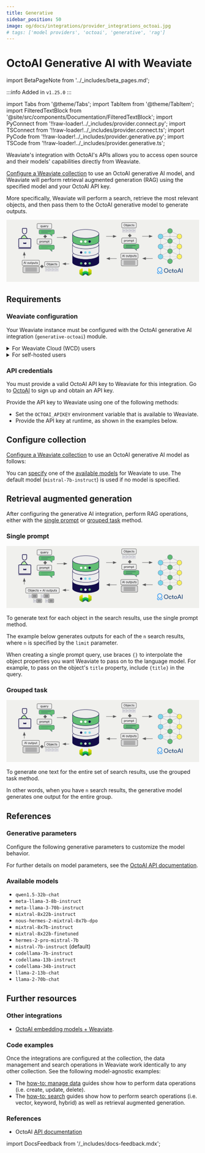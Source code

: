 ```yaml
---
title: Generative
sidebar_position: 50
image: og/docs/integrations/provider_integrations_octoai.jpg
# tags: ['model providers', 'octoai', 'generative', 'rag']
---
```


# OctoAI Generative AI with Weaviate

import BetaPageNote from '../_includes/beta_pages.md';

<BetaPageNote />

:::info Added in `v1.25.0`
:::

import Tabs from '@theme/Tabs';
import TabItem from '@theme/TabItem';
import FilteredTextBlock from '@site/src/components/Documentation/FilteredTextBlock';
import PyConnect from '!!raw-loader!../_includes/provider.connect.py';
import TSConnect from '!!raw-loader!../_includes/provider.connect.ts';
import PyCode from '!!raw-loader!../_includes/provider.generative.py';
import TSCode from '!!raw-loader!../_includes/provider.generative.ts';

Weaviate's integration with OctoAI's APIs allows you to access open source and their models' capabilities directly from Weaviate.

[Configure a Weaviate collection](#configure-collection) to use an OctoAI generative AI model, and Weaviate will perform retrieval augmented generation (RAG) using the specified model and your OctoAI API key.

More specifically, Weaviate will perform a search, retrieve the most relevant objects, and then pass them to the OctoAI generative model to generate outputs.

![RAG integration illustration](../_includes/integration_octoai_rag.png)

## Requirements

### Weaviate configuration

Your Weaviate instance must be configured with the OctoAI generative AI integration (`generative-octoai`) module.

<details>
  <summary>For Weaviate Cloud (WCD) users</summary>

This integration is enabled by default on Weaviate Cloud (WCD) serverless instances.

</details>

<details>
  <summary>For self-hosted users</summary>

- Check the [cluster metadata](../../config-refs/meta.md) to verify if the module is enabled.
- Follow the [how-to configure modules](../../configuration/modules.md) guide to enable the module in Weaviate.

</details>

### API credentials

You must provide a valid OctoAI API key to Weaviate for this integration. Go to [OctoAI](https://octo.ai/docs/getting-started/how-to-create-an-octoai-access-token) to sign up and obtain an API key.

Provide the API key to Weaviate using one of the following methods:

- Set the `OCTOAI_APIKEY` environment variable that is available to Weaviate.
- Provide the API key at runtime, as shown in the examples below.

<Tabs groupId="languages">

 <TabItem value="py" label="Python API v4">
    <FilteredTextBlock
      text={PyConnect}
      startMarker="# START OctoAIInstantiation"
      endMarker="# END OctoAIInstantiation"
      language="py"
    />
  </TabItem>

 <TabItem value="js" label="JS/TS API v3">
    <FilteredTextBlock
      text={TSConnect}
      startMarker="// START OctoAIInstantiation"
      endMarker="// END OctoAIInstantiation"
      language="ts"
    />
  </TabItem>

</Tabs>

## Configure collection

[Configure a Weaviate collection](../../manage-data/collections.mdx#specify-a-generative-module) to use an OctoAI generative AI model as follows:

<Tabs groupId="languages">
  <TabItem value="py" label="Python API v4">
    <FilteredTextBlock
      text={PyCode}
      startMarker="# START BasicGenerativeOctoAI"
      endMarker="# END BasicGenerativeOctoAI"
      language="py"
    />
  </TabItem>

  <TabItem value="js" label="JS/TS API v3">
    <FilteredTextBlock
      text={TSCode}
      startMarker="// START BasicGenerativeOctoAI"
      endMarker="// END BasicGenerativeOctoAI"
      language="ts"
    />
  </TabItem>

</Tabs>

You can [specify](#generative-parameters) one of the [available models](#available-models) for Weaviate to use. The default model (`mistral-7b-instruct`) is used if no model is specified.

## Retrieval augmented generation

After configuring the generative AI integration, perform RAG operations, either with the [single prompt](#single-prompt) or [grouped task](#grouped-task) method.

### Single prompt

![Single prompt RAG integration generates individual outputs per search result](../_includes/integration_octoai_rag_single.png)

To generate text for each object in the search results, use the single prompt method.

The example below generates outputs for each of the `n` search results, where `n` is specified by the `limit` parameter.

When creating a single prompt query, use braces `{}` to interpolate the object properties you want Weaviate to pass on to the language model. For example, to pass on the object's `title` property, include `{title}` in the query.

<Tabs groupId="languages">

 <TabItem value="py" label="Python API v4">
    <FilteredTextBlock
      text={PyCode}
      startMarker="# START SinglePromptExample"
      endMarker="# END SinglePromptExample"
      language="py"
    />
  </TabItem>

 <TabItem value="js" label="JS/TS API v3">
    <FilteredTextBlock
      text={TSCode}
      startMarker="// START SinglePromptExample"
      endMarker="// END SinglePromptExample"
      language="ts"
    />
  </TabItem>

</Tabs>

### Grouped task

![Grouped task RAG integration generates one output for the set of search results](../_includes/integration_octoai_rag_grouped.png)

To generate one text for the entire set of search results, use the grouped task method.

In other words, when you have `n` search results, the generative model generates one output for the entire group.

<Tabs groupId="languages">

 <TabItem value="py" label="Python API v4">
    <FilteredTextBlock
      text={PyCode}
      startMarker="# START GroupedTaskExample"
      endMarker="# END GroupedTaskExample"
      language="py"
    />
  </TabItem>

 <TabItem value="js" label="JS/TS API v3">
    <FilteredTextBlock
      text={TSCode}
      startMarker="// START GroupedTaskExample"
      endMarker="// END GroupedTaskExample"
      language="ts"
    />
  </TabItem>

</Tabs>

## References

### Generative parameters

<!-- Zain: Any parameters discuss here? Pls see e.g. Cohere/OpenAI page for comparison -->

Configure the following generative parameters to customize the model behavior.

<Tabs groupId="languages">
  <TabItem value="py" label="Python API v4">
    <FilteredTextBlock
      text={PyCode}
      startMarker="# START FullGenerativeOctoAI"
      endMarker="# END FullGenerativeOctoAI"
      language="py"
    />
  </TabItem>

  <TabItem value="js" label="JS/TS API v3">
    <FilteredTextBlock
      text={TSCode}
      startMarker="// START FullGenerativeOctoAI"
      endMarker="// END FullGenerativeOctoAI"
      language="ts"
    />
  </TabItem>

</Tabs>

For further details on model parameters, see the [OctoAI API documentation](https://octo.ai/docs/text-gen-solution/rest-api).

### Available models

* `qwen1.5-32b-chat`
* `meta-llama-3-8b-instruct`
* `meta-llama-3-70b-instruct`
* `mixtral-8x22b-instruct`
* `nous-hermes-2-mixtral-8x7b-dpo`
* `mixtral-8x7b-instruct`
* `mixtral-8x22b-finetuned`
* `hermes-2-pro-mistral-7b`
* `mistral-7b-instruct` (default)
* `codellama-7b-instruct`
* `codellama-13b-instruct`
* `codellama-34b-instruct`
* `llama-2-13b-chat`
* `llama-2-70b-chat`

## Further resources

### Other integrations

- [OctoAI embedding models + Weaviate](./embeddings.md).

### Code examples

Once the integrations are configured at the collection, the data management and search operations in Weaviate work identically to any other collection. See the following model-agnostic examples:

- The [how-to: manage data](../../manage-data/index.md) guides show how to perform data operations (i.e. create, update, delete).
- The [how-to: search](../../search/index.md) guides show how to perform search operations (i.e. vector, keyword, hybrid) as well as retrieval augmented generation.

### References

- OctoAI [API documentation](https://octo.ai/docs/getting-started/inference-models)

import DocsFeedback from '/_includes/docs-feedback.mdx';

<DocsFeedback/>
